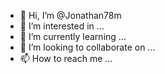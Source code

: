 - 👋 Hi, I’m @Jonathan78m
- 👀 I’m interested in ...
- 🌱 I’m currently learning ...
- 💞️ I’m looking to collaborate on ...
- 📫 How to reach me ...

<!---
Jonathan78m/Jonathan78m is a ✨ special ✨ repository because its `README.md` (this file) appears on your GitHub profile.
You can click the Preview link to take a look at your changes.
--->
